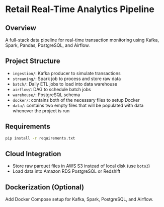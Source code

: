 # Retail Real-Time Analytics Pipeline

## Overview
A full-stack data pipeline for real-time transaction monitoring using Kafka, Spark, Pandas, PostgreSQL, and Airflow.

## Project Structure
- `ingestion/`: Kafka producer to simulate transactions
- `streaming/`: Spark job to process and store raw data
- `batch/`: Daily ETL jobs to load into data warehouse
- `airflow/`: DAG to schedule batch jobs
- `warehouse/`: PostgreSQL schema
- `docker/`: contains both of the necessary files to setup Docker
- `data/`: contains two empty files that will be populated with data whenever the project is run

## Requirements
```bash
pip install -r requirements.txt
```

## Cloud Integration
- Store raw parquet files in AWS S3 instead of local disk (use `boto3`)
- Load data into Amazon RDS PostgreSQL or Redshift

## Dockerization (Optional)
Add Docker Compose setup for Kafka, Spark, PostgreSQL, and Airflow.
